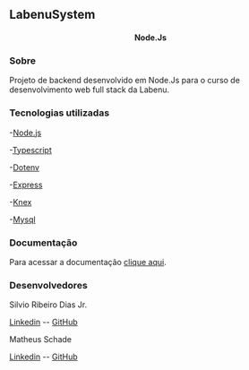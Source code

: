 ## LabenuSystem

<h4 align="center"> 
Node.Js
</h4>

<h3>Sobre</h3>

Projeto de backend desenvolvido em Node.Js para o curso de desenvolvimento web full stack da Labenu.

<h3>Tecnologias utilizadas</h3>

-[Node.js](https://nodejs.org/en/)

-[Typescript](https://www.typescriptlang.org/)

-[Dotenv](https://www.npmjs.com/package/dotenv)

-[Express](https://expressjs.com/pt-br/)

-[Knex](https://knexjs.org/)

-[Mysql](https://www.npmjs.com/package/mysql)

<h3>Documentação</h3>

Para acessar a documentação [clique aqui](https://documenter.getpostman.com/view/17588312/UVR4Npov).

<h3>Desenvolvedores</h3>

<div>
  Silvio Ribeiro Dias Jr.
  
  [Linkedin](https://www.linkedin.com/in/silvio-dias-junior/) -- 
  [GitHub](https://github.com/silviordjr)
</div>

<div>
  Matheus Schade
  
  [Linkedin](https://www.linkedin.com/in/matheus-schade/) -- 
  [GitHub](https://github.com/MatheusSchade)
</div>
